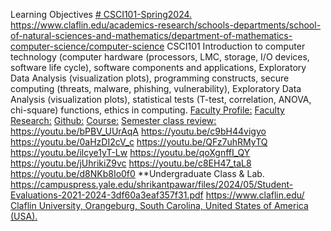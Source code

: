 Learning Objectives [# CSCI101-Spring2024.](https://pawar1550.wixsite.com/claflin-courses/copy-of-csci-hnth-391-1-credit)
https://www.claflin.edu/academics-research/schools-departments/school-of-natural-sciences-and-mathematics/department-of-mathematics-computer-science/computer-science
CSCI101 Introduction to computer technology (computer hardware (processors, LMC, storage, I/O devices, software life cycle), software components and applications, Exploratory Data Analysis (visualization plots), programming constructs, secure computing (threats, malware, phishing, vulnerability), Exploratory Data Analysis (visualization plots), statistical tests (T-test, correlation, ANOVA, chi-square) functions, ethics in computing.
[Faculty Profile:](https://www.claflin.edu/academics-research/faculty-research/meet-our-faculty/dr.-pawar-shrikant)
[Faculty Research:](https://www.claflin-computation.com/)
[Github:](https://github.com/spawar2/CSCI101-Spring2024)
[Course:](https://pawar1550.wixsite.com/claflin-courses/copy-of-csci-hnth-391-1-credit)
[Semester class review:](https://youtu.be/Pju8ecWWRAw)
https://youtu.be/bPBV_UUrAqA
https://youtu.be/c9bH44vigyo
https://youtu.be/0aHzDI2cV_c
https://youtu.be/QFz7uhRMyTQ
https://youtu.be/ilcye1yT-Lw
https://youtu.be/qoXgnffI_QY
https://youtu.be/jUhrikiZ9vc
https://youtu.be/c8EH47_taL8
https://youtu.be/d8NKb8Io0f0
**Undergraduate Class & Lab. https://campuspress.yale.edu/shrikantpawar/files/2024/05/Student-Evaluations-2021-2024-3df60a3eaf357f31.pdf
https://www.claflin.edu/ [Claflin University, Orangeburg, South Carolina, United States of America (USA).](https://www.claflin.edu/docs/default-source/academic-affairs-student-services/2018-2020-undergraduate-catalog_final_aug-21-2019_web.pdf?sfvrsn=15bf3f0e_6)
